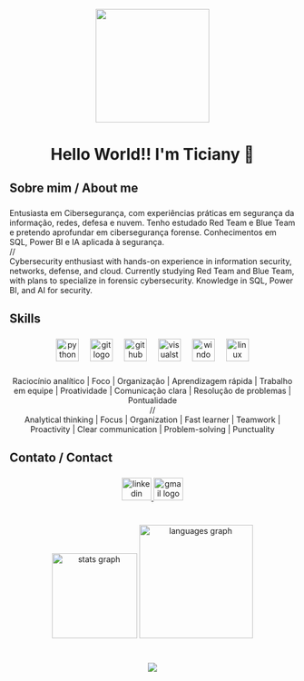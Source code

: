 <br clear="both">

<div align="center">
  <img height="200" src="https://media.giphy.com/media/v1.Y2lkPTc5MGI3NjExdjFyYXFtY3MwbXF3ZmZuYWJqaWFkYXNzMDNua2xweGxqaG4zazN0aCZlcD12MV9zdGlja2Vyc19zZWFyY2gmY3Q9cw/WUlplcMpOCEmTGBtBW/giphy.gif"  />
</div>

###

<h1 align="center">Hello World!! I'm Ticiany 👋</h1>

###

<h2 align="left">Sobre mim / About me</h2>

###

<p align="left">Entusiasta em Cibersegurança, com experiências práticas em segurança da informação, redes, defesa e nuvem. Tenho estudado Red Team e Blue Team e pretendo aprofundar em cibersegurança forense. Conhecimentos em SQL, Power BI e IA aplicada à segurança.<br>                 //<br>Cybersecurity enthusiast with hands-on experience in information security, networks, defense, and cloud. Currently studying Red Team and Blue Team, with plans to specialize in forensic cybersecurity. Knowledge in SQL, Power BI, and AI for security.</p>

###

<h2 align="left">Skills</h2>

###

<div align="center">
  <img src="https://cdn.jsdelivr.net/gh/devicons/devicon/icons/python/python-original.svg" height="40" alt="python logo"  />
  <img width="12" />
  <img src="https://cdn.jsdelivr.net/gh/devicons/devicon/icons/git/git-original.svg" height="40" alt="git logo"  />
  <img width="12" />
  <img src="https://cdn.jsdelivr.net/gh/devicons/devicon/icons/github/github-original.svg" height="40" alt="github logo"  />
  <img width="12" />
  <img src="https://cdn.jsdelivr.net/gh/devicons/devicon/icons/visualstudio/visualstudio-plain.svg" height="40" alt="visualstudio logo"  />
  <img width="12" />
  <img src="https://cdn.jsdelivr.net/gh/devicons/devicon/icons/windows8/windows8-original.svg" height="40" alt="windows8 logo"  />
  <img width="12" />
  <img src="https://cdn.jsdelivr.net/gh/devicons/devicon/icons/linux/linux-original.svg" height="40" alt="linux logo"  />
</div>

###

<p align="center">Raciocínio analítico | Foco | Organização | Aprendizagem rápida | Trabalho em equipe | Proatividade | Comunicação clara | Resolução de problemas | Pontualidade<br>                //<br>Analytical thinking | Focus | Organization | Fast learner | Teamwork | Proactivity | Clear communication | Problem-solving | Punctuality</p>

###

<h2 align="left">Contato / Contact</h2>

###

<div align="center">
  <a href="https://www.linkedin.com/in/ticiany-costa/" target="_blank">
    <img src="https://raw.githubusercontent.com/maurodesouza/profile-readme-generator/master/src/assets/icons/social/linkedin/default.svg" width="52" height="40" alt="linkedin logo"  />
  </a>
  <a href="## Contact [ticiany.engineer@gmail.com](mailto:ticiany.engineer@gmail.com)" target="_blank">
    <img src="https://raw.githubusercontent.com/maurodesouza/profile-readme-generator/master/src/assets/icons/social/gmail/default.svg" width="52" height="40" alt="gmail logo"  />
  </a>
</div>

###

<br clear="both">

<div align="center">
  <img src="https://github-readme-stats.vercel.app/api?username=TicianyCosta&hide_title=false&hide_rank=false&show_icons=true&include_all_commits=true&count_private=true&disable_animations=false&theme=jolly&locale=en&hide_border=true&order=1" height="150" alt="stats graph"  />
  <img src="https://github-readme-stats.vercel.app/api/top-langs?username=TicianyCosta&locale=en&hide_title=false&layout=compact&card_width=320&langs_count=5&theme=jolly&hide_border=true&order=2" height="200" alt="languages graph"  />
</div>

###

<br clear="both">

<div align="center">
  <img src="https://visitor-badge.laobi.icu/badge?page_id=TicianyCosta.TicianyCosta&left_color=blueviolet&right_color=blueviolet&left_text=Visitors"  />
</div>

###
